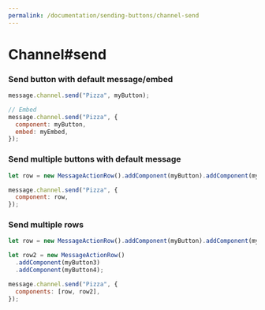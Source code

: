 ```yaml
---
permalink: /documentation/sending-buttons/channel-send
---
```


# Channel#send

### Send button with default message/embed

```js
message.channel.send("Pizza", myButton);

// Embed
message.channel.send("Pizza", {
  component: myButton,
  embed: myEmbed,
});
```

### Send multiple buttons with default message

```js
let row = new MessageActionRow().addComponent(myButton).addComponent(myButton2);

message.channel.send("Pizza", {
  component: row,
});
```

### Send multiple rows

```js
let row = new MessageActionRow().addComponent(myButton).addComponent(myButton2);

let row2 = new MessageActionRow()
  .addComponent(myButton3)
  .addComponent(myButton4);

message.channel.send("Pizza", {
  components: [row, row2],
});
```
